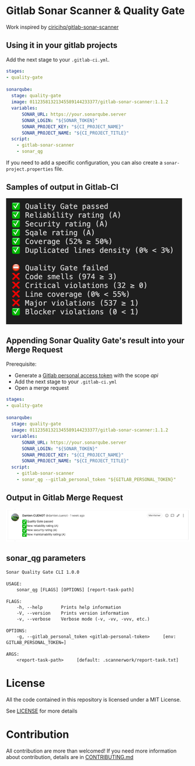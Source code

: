 # Gitlab Sonar Scanner & Quality Gate

Work inspired by [ciricihq/gitlab-sonar-scanner](https://github.com/ciricihq/gitlab-sonar-scanner)

Using it in your gitlab projects
--------------------------------

Add the next stage to your `.gitlab-ci.yml`.

~~~yaml
stages:
- quality-gate

sonarqube:
  stage: quality-gate
  image: 01123581321345589144233377/gitlab-sonar-scanner:1.1.2
  variables:
      SONAR_URL: https://your.sonarqube.server
      SONAR_LOGIN: "${SONAR_TOKEN}"
      SONAR_PROJECT_KEY: "${CI_PROJECT_NAME}"
      SONAR_PROJECT_NAME: "${CI_PROJECT_TITLE}"
  script:
    - gitlab-sonar-scanner
    - sonar_qg
~~~

If you need to add a specific configuration, you can also create a `sonar-project.properties` file.


Samples of output in Gitlab-CI
--------------------------------

![Output](docs/cli_result.png?raw=true "CLI Output")


Appending Sonar Quality Gate's result into your Merge Request
--------------------------------------------------------------

Prerequisite:
* Generate a [Gitlab personal access token](https://docs.gitlab.com/ee/user/profile/personal_access_tokens.html) with the scope *api*
* Add the next stage to your `.gitlab-ci.yml`
* Open a merge request

~~~yaml
stages:
- quality-gate

sonarqube:
  stage: quality-gate
  image: 01123581321345589144233377/gitlab-sonar-scanner:1.1.2
  variables:
      SONAR_URL: https://your.sonarqube.server
      SONAR_LOGIN: "${SONAR_TOKEN}"
      SONAR_PROJECT_KEY: "${CI_PROJECT_NAME}"
      SONAR_PROJECT_NAME: "${CI_PROJECT_TITLE}"
  script:
    - gitlab-sonar-scanner
    - sonar_qg --gitlab_personal_token "${GITLAB_PERSONAL_TOKEN}"
~~~

Output in Gitlab Merge Request
--------------------------------

![Merge Request Output](docs/merge_request_result.png?raw=true "Merge Request  Output")

sonar_qg parameters
--------------------------------

```
Sonar Quality Gate CLI 1.0.0

USAGE:
    sonar_qg [FLAGS] [OPTIONS] [report-task-path]

FLAGS:
    -h, --help       Prints help information
    -V, --version    Prints version information
    -v, --verbose    Verbose mode (-v, -vv, -vvv, etc.)

OPTIONS:
    -g, --gitlab_personal_token <gitlab-personal-token>     [env: GITLAB_PERSONAL_TOKEN=]

ARGS:
    <report-task-path>     [default: .scannerwork/report-task.txt]
```

License
=======

All the code contained in this repository is licensed under a MIT License.

See [LICENSE](LICENSE) for more details

Contribution
============

All contribution are more than welcomed!
If you need more information about contribution, details are in [CONTRIBUTING.md](CONTRIBUTING.md)

